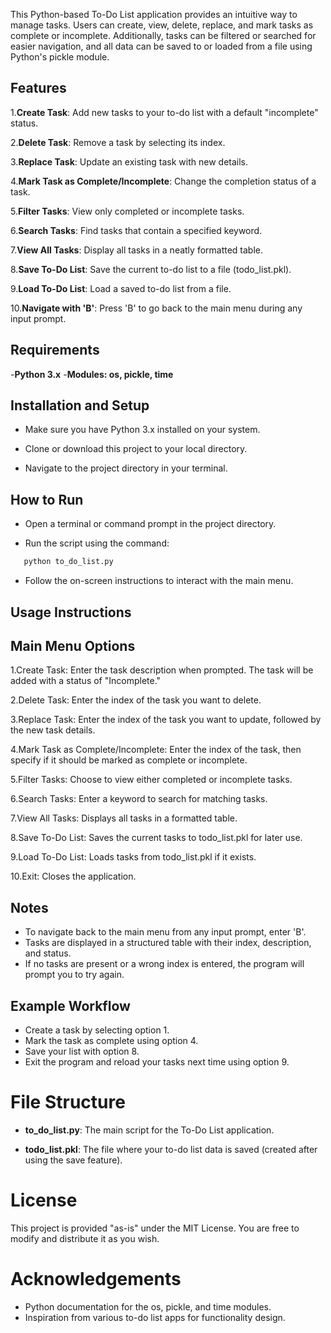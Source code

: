 This Python-based To-Do List application provides an intuitive way to manage tasks. Users can create, view, delete, replace, and mark tasks as complete or incomplete. Additionally, tasks can be filtered or searched for easier navigation, and all data can be saved to or loaded from a file using Python's pickle module.

## Features
1.**Create Task**: Add new tasks to your to-do list with a default "incomplete" status.

2.**Delete Task**: Remove a task by selecting its index.

3.**Replace Task**: Update an existing task with new details.

4.**Mark Task as Complete/Incomplete**: Change the completion status of a task.

5.**Filter Tasks**: View only completed or incomplete tasks.

6.**Search Tasks**: Find tasks that contain a specified keyword.

7.**View All Tasks**: Display all tasks in a neatly formatted table.

8.**Save To-Do List**: Save the current to-do list to a file (todo_list.pkl).

9.**Load To-Do List**: Load a saved to-do list from a file.

10.**Navigate with 'B'**: Press 'B' to go back to the main menu during any input prompt.

## Requirements
-**Python 3.x**
-**Modules: os, pickle, time**
## Installation and Setup
- Make sure you have Python 3.x installed on your system.

- Clone or download this project to your local directory.

- Navigate to the project directory in your terminal.

## How to Run
- Open a terminal or command prompt in the project directory.

- Run the script using the command:

```bash
   python to_do_list.py
   ```
- Follow the on-screen instructions to interact with the main menu.

## Usage Instructions

## Main Menu Options

1.Create Task: Enter the task description when prompted. The task will be added with a status of "Incomplete."

2.Delete Task: Enter the index of the task you want to delete.

3.Replace Task: Enter the index of the task you want to update, followed by the new task details.

4.Mark Task as Complete/Incomplete: Enter the index of the task, then specify if it should be marked as complete or incomplete.

5.Filter Tasks: Choose to view either completed or incomplete tasks.

6.Search Tasks: Enter a keyword to search for matching tasks.

7.View All Tasks: Displays all tasks in a formatted table.

8.Save To-Do List: Saves the current tasks to todo_list.pkl for later use.

9.Load To-Do List: Loads tasks from todo_list.pkl if it exists.

10.Exit: Closes the application.


## Notes
- To navigate back to the main menu from any input prompt, enter 'B'.
- Tasks are displayed in a structured table with their index, description, and status.
- If no tasks are present or a wrong index is entered, the program will prompt you to try again.

## Example Workflow

- Create a task by selecting option 1.
- Mark the task as complete using option 4.
- Save your list with option 8.
- Exit the program and reload your tasks next time using option 9.
# File Structure

- **to_do_list.py**: The main script for the To-Do List application.

- **todo_list.pkl**: The file where your to-do list data is saved (created after using the save feature).

# License
This project is provided "as-is" under the MIT License. You are free to modify and distribute it as you wish.

# Acknowledgements
- Python documentation for the os, pickle, and time modules.
- Inspiration from various to-do list apps for functionality design.
